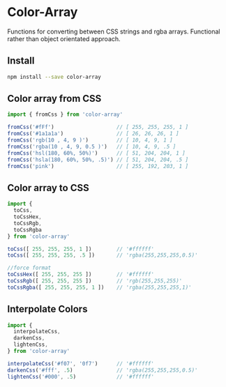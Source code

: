 # Color-Array

Functions for converting between CSS strings and rgba arrays. Functional rather than object orientated approach.

## Install

```bash
npm install --save color-array
``` 

## Color array from CSS

```javascript
import { fromCss } from 'color-array'

fromCss('#fFf')                    // [ 255, 255, 255, 1 ]
fromCss('#1a1a1a')                 // [ 26, 26, 26, 1 ]
fromCss('rgb(10 , 4, 9 )')         // [ 10, 4, 9, 1 ]
fromCss('rgba(10 , 4, 9, 0.5 )')   // [ 10, 4, 9, .5 ]
fromCss('hsl(180, 60%, 50%)')      // [ 51, 204, 204, 1 ]
fromCss('hsla(180, 60%, 50%, .5)') // [ 51, 204, 204, .5 ]
fromCss('pink')                    // [ 255, 192, 203, 1 ]
```

## Color array to CSS

```javascript
import {
  toCss,
  toCssHex,
  toCssRgb,
  toCssRgba
} from 'color-array'

toCss([ 255, 255, 255, 1 ])        // '#ffffff'
toCss([ 255, 255, 255, .5 ])       // 'rgba(255,255,255,0.5)'

//force format
toCssHex([ 255, 255, 255 ])        // '#ffffff' 
toCssRgb([ 255, 255, 255 ])        // 'rgb(255,255,255)'
toCssRgba([ 255, 255, 255, 1 ])    // 'rgba(255,255,255,1)'
```

## Interpolate Colors

```javascript
import {
  interpolateCss,
  darkenCss,
  lightenCss,
} from 'color-array'

interpolateCss('#f07', '0f7')      // '#ffffff'
darkenCss('#fff', .5)              // 'rgba(255,255,255,0.5)'
lightenCss('#000', .5)             // '#ffffff' 
```



